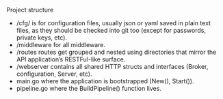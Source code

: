 Project structure

- /cfg/ is for configuration files, usually json or yaml saved in plain text files, as they should be checked into git too (except for passwords, private keys, etc).
- /middleware for all middleware.
- /routes routes get grouped and nested using directories that mirror the API application’s RESTFul-like surface.
- /webserver contains all shared HTTP structs and interfaces (Broker, configuration, Server, etc).
- main.go where the application is bootstrapped (New(), Start()).
- pipeline.go where the BuildPipeline() function lives.
